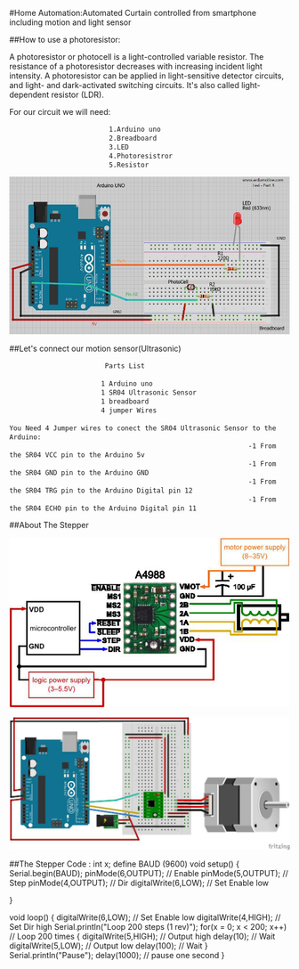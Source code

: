 #Home Automation:Automated Curtain controlled from smartphone including motion and light sensor

##How to use a photoresistor:

A photoresistor or photocell is a light-controlled variable resistor. The resistance of a photoresistor decreases with increasing incident light intensity. A photoresistor can be applied in light-sensitive detector circuits, and light- and dark-activated switching circuits. It's also called light-dependent resistor (LDR). 

For our circuit we will need: 

                             1.Arduino uno
                             2.Breadboard
                             3.LED
                             4.Photoresistror
                             5.Resistor

![alt text](https://github.com/Nikoanas/Smart-House/blob/master/curtains/curtains.jpg)

##Let's connect our motion sensor(Ultrasonic)

                            Parts List

                           1 Arduino uno
                           1 SR04 Ultrasonic Sensor
                           1 breadboard
                           4 jumper Wires 
                     
    You Need 4 Jumper wires to conect the SR04 Ultrasonic Sensor to the Arduino:
                                                                -1 From the SR04 VCC pin to the Arduino 5v
                                                                -1 From the SR04 GND pin to the Arduino GND
                                                                -1 From the SR04 TRG pin to the Arduino Digital pin 12
                                                                -1 From the SR04 ECHO pin to the Arduino Digital pin 11 

##About The Stepper
                              
![alt text](https://github.com/Nikoanas/Smart-House/blob/master/curtains/curtains_driver.png)

![alt text](https://github.com/Nikoanas/Smart-House/blob/master/curtains/curtains_driver_2.jpg)

##The Stepper Code :
   int x; 
   define BAUD (9600)
  void setup() {
 Serial.begin(BAUD);
  pinMode(6,OUTPUT); // Enable
  pinMode(5,OUTPUT); // Step
  pinMode(4,OUTPUT); // Dir
  digitalWrite(6,LOW); // Set Enable low

}

void loop() {
  digitalWrite(6,LOW); // Set Enable low
  digitalWrite(4,HIGH); // Set Dir high
  Serial.println("Loop 200 steps (1 rev)");
  for(x = 0; x < 200; x++) // Loop 200 times
  {
    digitalWrite(5,HIGH); // Output high
    delay(10); // Wait
    digitalWrite(5,LOW); // Output low
    delay(100); // Wait
  }
  Serial.println("Pause");
  delay(1000); // pause one second
}
